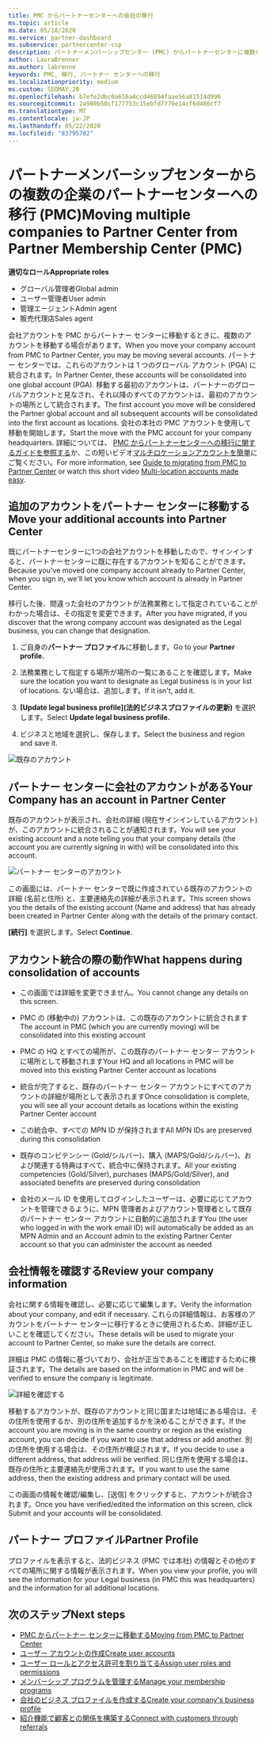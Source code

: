 ```yaml
---
title: PMC からパートナーセンターへの会社の移行
ms.topic: article
ms.date: 05/18/2020
ms.service: partner-dashboard
ms.subservice: partnercenter-csp
description: パートナーメンバーシップセンター (PMC) からパートナーセンターに複数の企業を移行し、パートナーのグローバルアカウントに統合する場合の注意事項。
author: LauraBrenner
ms.author: labrenne
keywords: PMC, 移行, パートナー センターへの移行
ms.localizationpriority: medium
ms.custom: SEOMAY.20
ms.openlocfilehash: b7efe2dbc0a616a4ccd46894faae56a81514d996
ms.sourcegitcommit: 2a980b50cf177753c15ebfd7770e14cf6d486cf7
ms.translationtype: MT
ms.contentlocale: ja-JP
ms.lasthandoff: 05/22/2020
ms.locfileid: "83795782"
---
```

# <a name="moving-multiple-companies-to-partner-center-from-partner-membership-center-pmc"></a><span data-ttu-id="2803d-104">パートナーメンバーシップセンターからの複数の企業のパートナーセンターへの移行 (PMC)</span><span class="sxs-lookup"><span data-stu-id="2803d-104">Moving multiple companies to Partner Center from Partner Membership Center (PMC)</span></span>

<span data-ttu-id="2803d-105">**適切なロール**</span><span class="sxs-lookup"><span data-stu-id="2803d-105">**Appropriate roles**</span></span>

- <span data-ttu-id="2803d-106">グローバル管理者</span><span class="sxs-lookup"><span data-stu-id="2803d-106">Global admin</span></span>
- <span data-ttu-id="2803d-107">ユーザー管理者</span><span class="sxs-lookup"><span data-stu-id="2803d-107">User admin</span></span>
- <span data-ttu-id="2803d-108">管理エージェント</span><span class="sxs-lookup"><span data-stu-id="2803d-108">Admin agent</span></span>
- <span data-ttu-id="2803d-109">販売代理店</span><span class="sxs-lookup"><span data-stu-id="2803d-109">Sales agent</span></span>

<span data-ttu-id="2803d-110">会社アカウントを PMC からパートナー センターに移動するときに、複数のアカウントを移動する場合があります。</span><span class="sxs-lookup"><span data-stu-id="2803d-110">When you move your company account from PMC to Partner Center, you may be moving several accounts.</span></span> <span data-ttu-id="2803d-111">パートナー センターでは、これらのアカウントは 1 つのグローバル アカウント (PGA) に統合されます。</span><span class="sxs-lookup"><span data-stu-id="2803d-111">In Partner Center, these accounts will be consolidated into one global account (PGA).</span></span> <span data-ttu-id="2803d-112">移動する最初のアカウントは、パートナーのグローバルアカウントと見なされ、それ以降のすべてのアカウントは、最初のアカウントの場所として統合されます。</span><span class="sxs-lookup"><span data-stu-id="2803d-112">The first account you move will be considered the Partner global account and all subsequent accounts will be consolidated into the first account as locations.</span></span> <span data-ttu-id="2803d-113">会社の本社の PMC アカウントを使用して移動を開始します。</span><span class="sxs-lookup"><span data-stu-id="2803d-113">Start the move with the PMC account for your company headquarters.</span></span> <span data-ttu-id="2803d-114">詳細については、 [PMC からパートナーセンターへの移行に関するガイドを参照する](guide-to-migration.md)か、この短いビデオ[マルチロケーションアカウントを簡単](https://vimeo.com/290335248)にご覧ください。</span><span class="sxs-lookup"><span data-stu-id="2803d-114">For more information, see [Guide to migrating from PMC to Partner Center](guide-to-migration.md) or watch this short video [Multi-location accounts made easy](https://vimeo.com/290335248).</span></span>

## <a name="move-your-additional-accounts-into-partner-center"></a><span data-ttu-id="2803d-115">追加のアカウントをパートナー センターに移動する</span><span class="sxs-lookup"><span data-stu-id="2803d-115">Move your additional accounts into Partner Center</span></span>

<span data-ttu-id="2803d-116">既にパートナーセンターに1つの会社アカウントを移動したので、サインインすると、パートナーセンターに既に存在するアカウントを知ることができます。</span><span class="sxs-lookup"><span data-stu-id="2803d-116">Because you've moved one company account already to Partner Center, when you sign in, we'll let you know which account is already in Partner Center.</span></span>

<span data-ttu-id="2803d-117">移行した後、間違った会社のアカウントが法務業務として指定されていることがわかった場合は、その指定を変更できます。</span><span class="sxs-lookup"><span data-stu-id="2803d-117">After you have migrated, if you discover that the wrong company account was designated as the Legal business, you can change that designation.</span></span>

1. <span data-ttu-id="2803d-118">ご自身の**パートナー プロファイル**に移動します。</span><span class="sxs-lookup"><span data-stu-id="2803d-118">Go to your **Partner profile.**</span></span>

2. <span data-ttu-id="2803d-119">法務業務として指定する場所が場所の一覧にあることを確認します。</span><span class="sxs-lookup"><span data-stu-id="2803d-119">Make sure the location you want to designate as Legal business is in your list of locations.</span></span> <span data-ttu-id="2803d-120">ない場合は、追加します。</span><span class="sxs-lookup"><span data-stu-id="2803d-120">If it isn't, add it.</span></span>

3. <span data-ttu-id="2803d-121">**[Update legal business profile]\(法的ビジネスプロファイルの更新\)** を選択します。</span><span class="sxs-lookup"><span data-stu-id="2803d-121">Select **Update legal business profile.**</span></span>

4. <span data-ttu-id="2803d-122">ビジネスと地域を選択し、保存します。</span><span class="sxs-lookup"><span data-stu-id="2803d-122">Select the business and region and save it.</span></span>

![既存のアカウント](images/migration/accountwithus.png)

## <a name="your-company-has-an-account-in-partner-center"></a><span data-ttu-id="2803d-124">パートナー センターに会社のアカウントがある</span><span class="sxs-lookup"><span data-stu-id="2803d-124">Your Company has an account in Partner Center</span></span>

<span data-ttu-id="2803d-125">既存のアカウントが表示され、会社の詳細 (現在サインインしているアカウント) が、このアカウントに統合されることが通知されます。</span><span class="sxs-lookup"><span data-stu-id="2803d-125">You will see your existing account and a note telling you that your company details (the account you are currently signing in with) will be consolidated into this account.</span></span>

![パートナー センターのアカウント](images/migration/existingaccount2.png)

<span data-ttu-id="2803d-127">この画面には、パートナー センターで既に作成されている既存のアカウントの詳細 (名前と住所) と、主要連絡先の詳細が表示されます。</span><span class="sxs-lookup"><span data-stu-id="2803d-127">This screen shows you the details of the existing account (Name and address) that has already been created in Partner Center along with the details of the primary contact.</span></span>

<span data-ttu-id="2803d-128">**[続行]** を選択します。</span><span class="sxs-lookup"><span data-stu-id="2803d-128">Select **Continue**.</span></span>

## <a name="what-happens-during-consolidation-of-accounts"></a><span data-ttu-id="2803d-129">アカウント統合の際の動作</span><span class="sxs-lookup"><span data-stu-id="2803d-129">What happens during consolidation of accounts</span></span>

- <span data-ttu-id="2803d-130">この画面では詳細を変更できません。</span><span class="sxs-lookup"><span data-stu-id="2803d-130">You cannot change any details on this screen.</span></span>

- <span data-ttu-id="2803d-131">PMC の (移動中の) アカウントは、この既存のアカウントに統合されます</span><span class="sxs-lookup"><span data-stu-id="2803d-131">The account in PMC (which you are currently moving) will be consolidated into this existing account</span></span>

- <span data-ttu-id="2803d-132">PMC の HQ とすべての場所が、この既存のパートナー センター アカウントに場所として移動されます</span><span class="sxs-lookup"><span data-stu-id="2803d-132">Your HQ and all locations in PMC will be moved into this existing Partner Center account as locations</span></span>

- <span data-ttu-id="2803d-133">統合が完了すると、既存のパートナー センター アカウントにすべてのアカウントの詳細が場所として表示されます</span><span class="sxs-lookup"><span data-stu-id="2803d-133">Once consolidation is complete, you will see all your account details as locations within the existing Partner Center account</span></span>

- <span data-ttu-id="2803d-134">この統合中、すべての MPN ID が保持されます</span><span class="sxs-lookup"><span data-stu-id="2803d-134">All MPN IDs are preserved during this consolidation</span></span>

- <span data-ttu-id="2803d-135">既存のコンピテンシー (Gold/シルバー)、購入 (MAPS/Gold/シルバー)、および関連する特典はすべて、統合中に保持されます。</span><span class="sxs-lookup"><span data-stu-id="2803d-135">All your existing competencies (Gold/Silver), purchases (MAPS/Gold/Silver), and associated benefits are preserved during consolidation</span></span>

- <span data-ttu-id="2803d-136">会社のメール ID を使用してログインしたユーザーは、必要に応じてアカウントを管理できるように、MPN 管理者およびアカウント管理者として既存のパートナー センター アカウントに自動的に追加されます</span><span class="sxs-lookup"><span data-stu-id="2803d-136">You (the user who logged in with the work email ID) will automatically be added as an MPN Admin and an Account admin to the existing Partner Center account so that you can administer the account as needed</span></span>

## <a name="review-your-company-information"></a><span data-ttu-id="2803d-137">会社情報を確認する</span><span class="sxs-lookup"><span data-stu-id="2803d-137">Review your company information</span></span>

<span data-ttu-id="2803d-138">会社に関する情報を確認し、必要に応じて編集します。</span><span class="sxs-lookup"><span data-stu-id="2803d-138">Verify the information about your company, and edit if necessary.</span></span>  <span data-ttu-id="2803d-139">これらの詳細情報は、お客様のアカウントをパートナー センターに移行するときに使用されるため、詳細が正しいことを確認してください。</span><span class="sxs-lookup"><span data-stu-id="2803d-139">These details will be used to migrate your account to Partner Center, so make sure the details are correct.</span></span>

<span data-ttu-id="2803d-140">詳細は PMC の情報に基づいており、会社が正当であることを確認するために検証されます。</span><span class="sxs-lookup"><span data-stu-id="2803d-140">The details are based on the information in PMC and will be verified to ensure the company is legitimate.</span></span>

![詳細を確認する](images/migration/review.png)

<span data-ttu-id="2803d-142">移動するアカウントが、既存のアカウントと同じ国または地域にある場合は、その住所を使用するか、別の住所を追加するかを決めることができます。</span><span class="sxs-lookup"><span data-stu-id="2803d-142">If the account you are moving is in the same country or region as the existing account, you can decide if you want to use that address or add another.</span></span> <span data-ttu-id="2803d-143">別の住所を使用する場合は、その住所が検証されます。</span><span class="sxs-lookup"><span data-stu-id="2803d-143">If you decide to use a different address, that address will be verified.</span></span> <span data-ttu-id="2803d-144">同じ住所を使用する場合は、既存の住所と主要連絡先が使用されます。</span><span class="sxs-lookup"><span data-stu-id="2803d-144">If you want to use the same address, then the existing address and primary contact will be used.</span></span>

<span data-ttu-id="2803d-145">この画面の情報を確認/編集し、[送信] をクリックすると、アカウントが統合されます。</span><span class="sxs-lookup"><span data-stu-id="2803d-145">Once you have verified/edited the information on this screen, click Submit and your accounts will be consolidated.</span></span>

## <a name="partner-profile"></a><span data-ttu-id="2803d-146">パートナー プロファイル</span><span class="sxs-lookup"><span data-stu-id="2803d-146">Partner Profile</span></span>

<span data-ttu-id="2803d-147">プロファイルを表示すると、法的ビジネス (PMC では本社) の情報とその他のすべての場所に関する情報が表示されます。</span><span class="sxs-lookup"><span data-stu-id="2803d-147">When you view your profile, you will see the information for your Legal business (in PMC this was headquarters) and the information for all additional locations.</span></span>

## <a name="next-steps"></a><span data-ttu-id="2803d-148">次のステップ</span><span class="sxs-lookup"><span data-stu-id="2803d-148">Next steps</span></span>

- [<span data-ttu-id="2803d-149">PMC からパートナー センターに移動する</span><span class="sxs-lookup"><span data-stu-id="2803d-149">Moving from PMC to Partner Center</span></span>](move-pmc-pc-map.md)
- [<span data-ttu-id="2803d-150">ユーザー アカウントの作成</span><span class="sxs-lookup"><span data-stu-id="2803d-150">Create user accounts</span></span>](create-user-accounts-and-set-permissions.md)
- [<span data-ttu-id="2803d-151">ユーザー ロールとアクセス許可を割り当てる</span><span class="sxs-lookup"><span data-stu-id="2803d-151">Assign user roles and permissions</span></span>](permissions-overview.md)
- [<span data-ttu-id="2803d-152">メンバーシップ プログラムを管理する</span><span class="sxs-lookup"><span data-stu-id="2803d-152">Manage your membership programs</span></span>](renew-mpn-offers.md)
- [<span data-ttu-id="2803d-153">会社のビジネス プロファイルを作成する</span><span class="sxs-lookup"><span data-stu-id="2803d-153">Create your company's business profile</span></span>](create-a-marketing-profile.md)
- [<span data-ttu-id="2803d-154">紹介機能で顧客との関係を構築する</span><span class="sxs-lookup"><span data-stu-id="2803d-154">Connect with customers through referrals</span></span>](responding-to-referrals.md)
